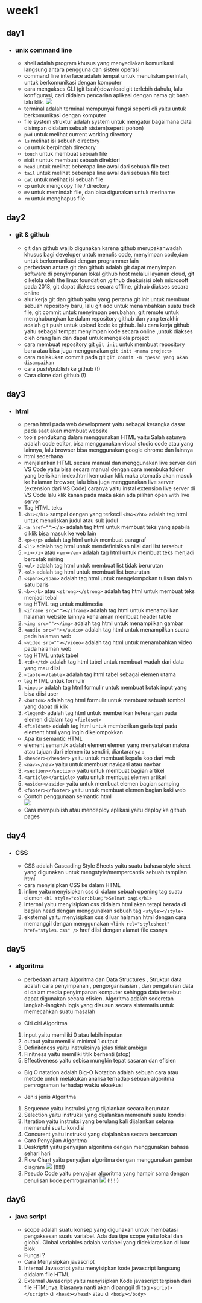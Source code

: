 # week1
## day1
* ### unix command line
    * shell adalah program khusus yang menyediakan komunikasi langsung antara pengguna dan sistem operasi
    * command line interface adalah tempat untuk menuliskan perintah, untuk berkomunikasi dengan komputer
    * cara mengakses CLI (git bash)download git terlebih dahulu, lalu konfigurasi, cari didalam pencarian aplikasi dengan nama git bash lalu klik.
    ![](https://res.cloudinary.com/ddhkwq4zk/image/upload/v1664039156/Screenshot_58_t04suk.png)
    * terminal adalah terminal mempunyai fungsi seperti cli yaitu untuk  berkomunikasi dengan komputer
    * file system struktur adalah system untuk mengatur bagaimana data disimpan didalam sebuah sistem(seperti pohon)
    * `pwd` untuk melihat current working directory
    * `ls` melihat isi sebuah directory
    * `cd` untuk berpindah directory
    * `touch` untuk membuat sebuah file
    * `mkdir` untuk membuat sebuah direktori
    * `head` untuk melihat beberapa line awal dari sebuah file text
    * `tail` untuk melihat beberapa line awal dari sebuah file text
    * `cat` untuk melihat isi sebuah file
    *  `cp` untuk mengcopy file / directory
    * `mv` untuk memindah file, dan bisa digunakan untuk meriname
    * `rm` untuk menghapus file

## day2
* ### git & github
    * git dan github wajib digunakan karena github merupakanwadah khusus bagi developer untuk menulis code, menyimpan code,dan untuk berkomunikasi dengan programmer lain
    * perbedaan antara git dan github adalah git dapat menyimpan software di penyimpanan lokal github host melalui layanan cloud, git dikelola oleh the linux foundation ,github deakuisisi oleh microsoft pada 2018, git dapat diakses secara offline, github diakses secara online 
    * alur kerja git dan github yaitu yang pertama git init untuk membuat sebuah repository baru, lalu git add untuk menambahkan suatu track file, git commit untuk menyimpan perubahan, git remote untuk menghubungkan ke dalam repository github dan yang terakhir adalah git push untuk upload kode ke github. lalu cara kerja github yaitu sebagai tempat menyimpan kode secara online ,untuk diakses oleh orang lain dan dapat untuk mengelola project
    * cara membuat repository git   `git init` untuk membuat repository baru atau bisa juga menggunakan `git init <nama project>`
    * cara melakukan commit pada git `git commit -m "pesan yang akan disampaikan`
    * cara push/publish ke github (!)
    * Cara clone dari github (!)
## day3
* ### html
    * peran html pada web development yaitu sebagai kerangka dasar pada saat akan membuat website
    * tools pendukung dalam menggunakan HTML yaitu Salah satunya adalah code editor, bisa menggunakan visual studio code atau yang lainnya, lalu browser bisa menggunakan google chrome dan lainnya
    * html sederhana
    * menjalankan HTML secara manual dan menggunakan live server dari VS Code yaitu bisa secara manual dengan cara membuka folder yang berisikan index.html kemudian klik maka otomatis akan masuk ke halaman browser, lalu bisa juga menggunakan live server (extension dari VS Code) caranya yaitu instal extension live server di VS Code lalu klik kanan pada maka akan ada pilihan open with live server
    * Tag HTML teks
    1. `<h1></h1>` sampai dengan yang terkecil `<h6></h6>` adalah tag html untuk menuliskan judul atau sub judul
    2. `<a href=""></a>` adalah tag html untuk membuat teks yang apabila diklik bisa masuk ke web lain
    3. `<p></p>` adalah tag html untuk membuat paragraf
    4. `<li>` adalah tag html untuk mendefinisikan nilai dari list tersebut
    5. `<i></i>` atau `<em></em>` adalah tag html untuk membuat teks menjadi bercetak miring
    6. `<ul>` adalah tag html untuk membuat list tidak berurutan
    7. `<ol>` adalah tag html untuk membuat list berurutan
    8. `<span></span>` adalah tag html untuk mengelompokan tulisan dalam satu baris
    9. `<b></b>` atau `<strong></strong>` adalah tag html untuk membuat teks menjadi tebal
    * tag HTML tag untuk multimedia
    1. `<iframe src=""></iframe>` adalah tag html untuk menampilkan halaman website lainnya kehalaman membuat header table
    2. `<img src=""></img>` adalah tag html untuk menampilkan gambar
    3. `<audio src=""></audio>` adalah tag html untuk menampilkan suara pada halaman web
    4. `<video src=""></video>` adalah tag html untuk menambahkan video pada halaman web
    *  tag HTML untuk tabel
    1. `<td></td>` adalah tag html tabel untuk membuat wadah dari data yang mau diisi
    2. `<table></table>` adalah tag html tabel sebagai elemen utama
    * tag HTML untuk formulir
    1. `<input>` adalah tag html formulir untuk membuat kotak input yang bisa diisi user
    2. `<button>` adalah tag html formulir untuk membuat sebuah tombol yang dapat di klik
    3. `<legend>` adalah tag html untuk memberikan keterangan pada elemen didalam tag `<fieldset>`
    4. `<fieldset>` adalah tag html untuk memberikan garis tepi pada element html yang ingin dikelompokkan

    * Apa itu semantic HTML
    * element semantik adalah elemen elemen yang menyatakan makna atau tujuan dari elemen itu sendiri, diantaranya :
    1. `<header></header>` yaitu untuk membuat kepala kop dari web
    2. `<nav></nav>` yaitu untuk membuat navigasi atau navbar
    3. `<section></section>` yaitu untuk membuat bagian artikel
    4. `<article></article>` yaitu untuk membuat elemen artikel
    5. `<aside></aside>` yaitu untuk membuat elemen bagian samping
    6. `<footer></footer>` yaitu untuk membuat elemen bagian kaki web

    * Contoh penggunaan semantic html<br>
    ![](https://res.cloudinary.com/dk55ik2ah/image/upload/v1664042376/html_semantic_hrcfmq.png)
    * Cara mempublish atau mendeploy aplikasi yaitu deploy ke github pages
## day4
* ### CSS
    
    * CSS adalah Cascading Style Sheets yaitu suatu bahasa style sheet yang digunakan untuk mengstyle/mempercantik sebuah tampilan html
    * cara menyisipkan CSS ke dalam HTML 
    1. inline yaitu menyisipkan css di dalam sebuah opening tag suatu elemen  `<h1 style="color:blue;">Selmat pagi</h1>`
    2. internal yaitu menyisipkan css didalam html akan tetapi berada di bagian head dengan menggunakan sebuah tag `<style></style>`
    3. eksternal yaitu menyisipkan css diluar halaman html dengan cara memanggil dengan menggunakan `<link rel="stylesheet" href="styles.css" />` href diisi dengan alamat file cssnya
## day5
* ### algoritma
    * perbedaan antara Algoritma dan Data Structures , Struktur data adalah cara penyimpanan , pengorganisasian , dan pengaturan data di dalam media penyimpanan komputer sehingga data tersebut dapat digunakan secara efisien. Algoritma adalah sederetan langkah-langkah logis yang disusun secara sistematis untuk memecahkan suatu masalah

    * Ciri ciri Algoritma
    1. input yaitu memiliki 0 atau lebih inputan
    2. output yaitu memiliki minimal 1 output
    3. Definiteness yaitu instruksinya jelas tidak ambigu
    4. Finitness yaitu memiliki titik berhenti (stop)
    5. Effectiveness yaitu sebisa mungkin tepat sasaran dan efisien

    * Big O natation adalah Big-O Notation adalah sebuah cara atau metode untuk melakukan analisa terhadap sebuah algoritma pemrograman terhadap waktu eksekusi

    * Jenis jenis Algoritma
    1. Sequence yaitu instruksi yang dijalankan secara berurutan
    2. Selection yaitu instruksi yang dijalankan memenuhi suatu kondisi
    3. Iteration yaitu instruksi yang berulang kali dijalankan selama memenuhi suatu kondisi
    4. Concurent yaitu instruksi yang diajalankan secara bersamaan

    * Cara Penyajian Algoritma
    1. Deskriptif yaitu penyajian algoritma dengan menggunakan bahasa sehari hari
    2. Flow Chart yaitu penyajian algoritma dengan menggunakan gambar diagram
    ![](https://kelasprogrammer.com/wp-content/uploads/2019/10/flowchart-percabangan-sederhana.png) (!!!!!)
    3. Pseudo Code yaitu penyajian algoritma yang hampir sama dengan penulisan kode pemrograman
    ![](https://www.dicoding.com/blog/wp-content/uploads/2021/08/Contoh-pseudocode-ganjil-genap.png) (!!!!!)
## day6
* ### java script

    * scope adalah suatu konsep yang digunakan untuk membatasi pengaksesan suatu variabel. Ada dua tipe scope yaitu lokal dan global. Global variables adalah variabel yang dideklarasikan di luar blok
    * Fungsi ?
    * Cara Menyisipkan javascript
    1. Internal Javascript yaitu menyisipkan kode javascript langsung didalam file HTML
    2. External Javascript yaitu menyisipkan Kode javascript terpisah dari file HTMLnya, biasanya nanti akan dipanggil di tag `<script></script>` di `<head></head>` atau di `<body></body>` 